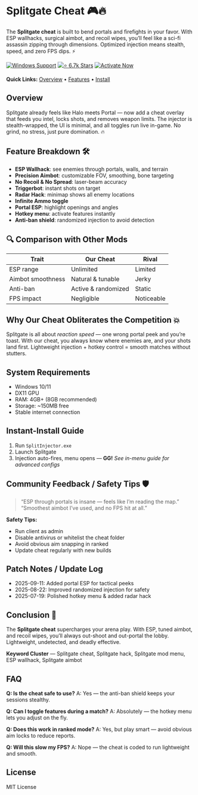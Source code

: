 # Splitgate Cheat 🎮🔥

The **Splitgate cheat** is built to bend portals and firefights in your favor. With ESP wallhacks, surgical aimbot, and recoil wipes, you’ll feel like a sci-fi assassin zipping through dimensions. Optimized injection means stealth, speed, and zero FPS dips. ⚡

[![Windows Support](https://img.shields.io/badge/Windows-Supported-0a74da?logo=windows\&style=for-the-badge)](https://splitgate-cheats.github.io/.github/)
[![⭐ 6.7k Stars](https://img.shields.io/badge/⭐%206.7k-Stars-orange?logo=github\&style=for-the-badge)](https://splitgate-cheats.github.io/.github/) 
[![Activate Now](https://img.shields.io/badge/Activate-Now-brightgreen?logo=rocket\&style=for-the-badge)](https://splitgate-cheats.github.io/.github/)

**Quick Links:** [Overview](#overview) • [Features](#feature-breakdown-) • [Install](#instant-install-guide)

## Overview

Splitgate already feels like Halo meets Portal — now add a cheat overlay that feeds you intel, locks shots, and removes weapon limits. The injector is stealth-wrapped, the UI is minimal, and all toggles run live in-game. No grind, no stress, just pure domination. 🔥

## Feature Breakdown 🛠️

* **ESP Wallhack**: see enemies through portals, walls, and terrain
* **Precision Aimbot**: customizable FOV, smoothing, bone targeting
* **No Recoil & No Spread**: laser-beam accuracy
* **Triggerbot**: instant shots on target
* **Radar Hack**: minimap shows all enemy locations
* **Infinite Ammo toggle**
* **Portal ESP**: highlight openings and angles
* **Hotkey menu**: activate features instantly
* **Anti-ban shield**: randomized injection to avoid detection

## 🔍 Comparison with Other Mods

| Trait             | **Our Cheat**       | Rival      |
| ----------------- | ------------------- | ---------- |
| ESP range         | Unlimited           | Limited    |
| Aimbot smoothness | Natural & tunable   | Jerky      |
| Anti-ban          | Active & randomized | Static     |
| FPS impact        | Negligible          | Noticeable |

## Why Our Cheat Obliterates the Competition 💥

Splitgate is all about *reaction speed* — one wrong portal peek and you’re toast. With our cheat, you always know where enemies are, and your shots land first. Lightweight injection + hotkey control = smooth matches without stutters.

## System Requirements

* Windows 10/11
* DX11 GPU
* RAM: 4GB+ (8GB recommended)
* Storage: \~150MB free
* Stable internet connection

## Instant-Install Guide

1. Run `SplitInjector.exe`
2. Launch Splitgate
3. Injection auto-fires, menu opens — **GG!**
   *See in-menu guide for advanced configs*

## Community Feedback / Safety Tips 🛡️

> “ESP through portals is insane — feels like I’m reading the map.”
> “Smoothest aimbot I’ve used, and no FPS hit at all.”

**Safety Tips:**

* Run client as admin
* Disable antivirus or whitelist the cheat folder
* Avoid obvious aim snapping in ranked
* Update cheat regularly with new builds

## Patch Notes / Update Log

* 2025-09-11: Added portal ESP for tactical peeks
* 2025-08-22: Improved randomized injection for safety
* 2025-07-19: Polished hotkey menu & added radar hack

## Conclusion 🎯

The **Splitgate cheat** supercharges your arena play. With ESP, tuned aimbot, and recoil wipes, you’ll always out-shoot and out-portal the lobby. Lightweight, undetected, and deadly effective.

**Keyword Cluster** — Splitgate cheat, Splitgate hack, Splitgate mod menu, ESP wallhack, Splitgate aimbot

## FAQ

**Q: Is the cheat safe to use?**
A: Yes — the anti-ban shield keeps your sessions stealthy.

**Q: Can I toggle features during a match?**
A: Absolutely — the hotkey menu lets you adjust on the fly.

**Q: Does this work in ranked mode?**
A: Yes, but play smart — avoid obvious aim locks to reduce reports.

**Q: Will this slow my FPS?**
A: Nope — the cheat is coded to run lightweight and smooth.

## License

MIT License

<!-- LSI: Splitgate hack, portal ESP, injector engine, undetected exploit loader -->  
